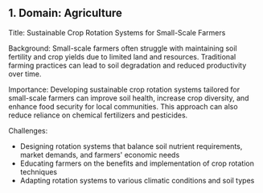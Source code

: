 ## 1. Domain: Agriculture
Title: Sustainable Crop Rotation Systems for Small-Scale Farmers

Background:
Small-scale farmers often struggle with maintaining soil fertility and crop yields due to limited land and resources. Traditional farming practices can lead to soil degradation and reduced productivity over time.

Importance:
Developing sustainable crop rotation systems tailored for small-scale farmers can improve soil health, increase crop diversity, and enhance food security for local communities. This approach can also reduce reliance on chemical fertilizers and pesticides.

Challenges:
- Designing rotation systems that balance soil nutrient requirements, market demands, and farmers' economic needs
- Educating farmers on the benefits and implementation of crop rotation techniques
- Adapting rotation systems to various climatic conditions and soil types
